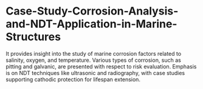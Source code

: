 # Case-Study-Corrosion-Analysis-and-NDT-Application-in-Marine-Structures
It provides insight into the study of marine corrosion factors related to salinity, oxygen, and temperature. Various types of corrosion, such as pitting and galvanic, are presented with respect to risk evaluation. Emphasis is on NDT techniques like ultrasonic and radiography, with case studies supporting cathodic protection for lifespan extension.
